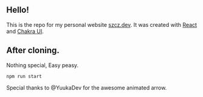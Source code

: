 ## Hello! 

This is the repo for my personal website <a href="https://szcz.dev">szcz.dev</a>. It was created with <a href="https://reactjs.org/">React</a> and <a href="https://chakra-ui.com/">Chakra UI</a>. 

## After cloning. 

Nothing special, Easy peasy. 

```
npm run start
```




Special thanks to @YuukaDev for the awesome animated arrow. 


